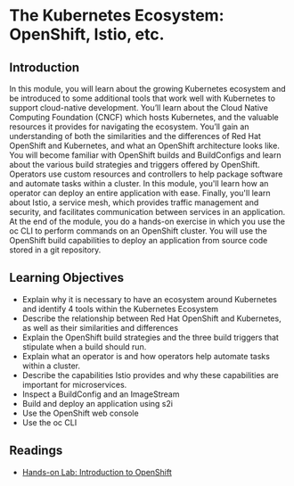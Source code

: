 # The Kubernetes Ecosystem: OpenShift, Istio, etc.

## Introduction
In this module, you will learn about the growing Kubernetes ecosystem and be introduced to some additional tools that work well with Kubernetes to support cloud-native development. You’ll learn about the Cloud Native Computing Foundation (CNCF) which hosts Kubernetes, and the valuable resources it provides for navigating the ecosystem. You’ll gain an understanding of both the similarities and the differences of Red Hat OpenShift and Kubernetes, and what an OpenShift architecture looks like. You will become familiar with OpenShift builds and BuildConfigs and learn about the various build strategies and triggers offered by OpenShift. Operators use custom resources and controllers to help package software and automate tasks within a cluster. In this module, you'll learn how an operator can deploy an entire application with ease. Finally, you'll learn about Istio, a service mesh, which provides traffic management and security, and facilitates communication between services in an application. At the end of the module, you do a hands-on exercise in which you use the oc CLI to perform commands on an OpenShift cluster. You will use the OpenShift build capabilities to deploy an application from source code stored in a git repository.

## Learning Objectives
* Explain why it is necessary to have an ecosystem around Kubernetes and identify 4 tools within the Kubernetes Ecosystem
* Describe the relationship between Red Hat OpenShift and Kubernetes, as well as their similarities and differences
* Explain the OpenShift build strategies and the three build triggers that stipulate when a build should run.
* Explain what an operator is and how operators help automate tasks within a cluster.
* Describe the capabilities Istio provides and why these capabilities are important for microservices.
* Inspect a BuildConfig and an ImageStream
* Build and deploy an application using s2i
* Use the OpenShift web console
* Use the oc CLI

## Readings
* [Hands-on Lab: Introduction to OpenShift](./files/labs.cognitiveclass.ai.pdf)
